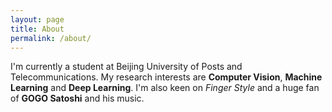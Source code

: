 ```yaml
---
layout: page
title: About
permalink: /about/
---
```

I'm currently a student at Beijing University of Posts and Telecommunications.
My research interests are **Computer Vision**, **Machine Learning** and **Deep Learning**.
I'm also keen on *Finger Style* and a huge fan of **GOGO Satoshi** and his music.
